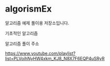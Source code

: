 # algorismEx

알고리즘 예제 풀이용 저장소입니다.

기초적인 알고리즘

알고리즘 풀이 주소 

https://www.youtube.com/playlist?list=PLVoihNyHW4xkm_KJ8_N8X7F6EQP4uSRyR 

